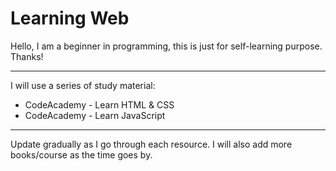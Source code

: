 # Learning Web

Hello, I am a beginner in programming, this is just for self-learning purpose.
Thanks!

---

I will use a series of study material:
* CodeAcademy - Learn HTML & CSS
* CodeAcademy - Learn JavaScript

---
Update gradually as I go through each resource.
I will also add more books/course as the time goes by.

